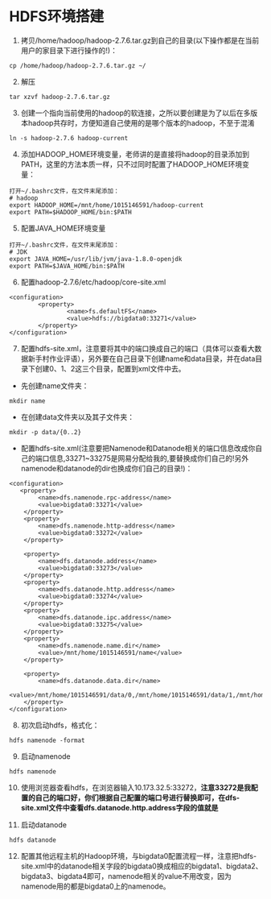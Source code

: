 # HDFS环境搭建


1. 拷贝/home/hadoop/hadoop-2.7.6.tar.gz到自己的目录(以下操作都是在当前用户的家目录下进行操作的!)：
```
cp /home/hadoop/hadoop-2.7.6.tar.gz ~/
```

2. 解压
```
tar xzvf hadoop-2.7.6.tar.gz
```

3. 创建一个指向当前使用的hadoop的软连接，之所以要创建是为了以后在多版本hadoop共存时，方便知道自己使用的是哪个版本的hadoop，不至于混淆
```
ln -s hadoop-2.7.6 hadoop-current
```

4. 添加HADOOP_HOME环境变量，老师讲的是直接将hadoop的目录添加到PATH，这里的方法本质一样，只不过同时配置了HADOOP_HOME环境变量：
```
打开~/.bashrc文件，在文件末尾添加：
# hadoop
export HADOOP_HOME=/mnt/home/1015146591/hadoop-current
export PATH=$HADOOP_HOME/bin:$PATH
```

5. 配置JAVA_HOME环境变量
```
打开~/.bashrc文件，在文件末尾添加：
# JDK
export JAVA_HOME=/usr/lib/jvm/java-1.8.0-openjdk
export PATH=$JAVA_HOME/bin:$PATH
```

6. 配置hadoop-2.7.6/etc/hadoop/core-site.xml
```
<configuration>
        <property>
                <name>fs.defaultFS</name>
                <value>hdfs://bigdata0:33271</value>
        </property>
</configuration>
```

7. 配置hdfs-site.xml，注意要将其中的端口换成自己的端口（具体可以查看大数据新手村作业评语），另外要在自己目录下创建name和data目录，并在data目录下创建0、1、2这三个目录，配置到xml文件中去。

- 先创建name文件夹：
```
mkdir name
```

- 在创建data文件夹以及其子文件夹：
```
mkdir -p data/{0..2}
```

- 配置hdfs-site.xml(注意要把Namenode和Datanode相关的端口信息改成你自己的端口信息,33271~33275是网易分配给我的,要替换成你们自己的!另外namenode和datanode的dir也换成你们自己的目录!)：
```
<configuration>
   <property>
        <name>dfs.namenode.rpc-address</name>
        <value>bigdata0:33271</value>
    </property>
    <property>
        <name>dfs.namenode.http-address</name>
        <value>bigdata0:33272</value>
    </property>

    <property>
        <name>dfs.datanode.address</name>
        <value>bigdata0:33273</value>
    </property>
    <property>
        <name>dfs.datanode.http.address</name>
        <value>bigdata0:33274</value>
    </property>
    <property>
        <name>dfs.datanode.ipc.address</name>
        <value>bigdata0:33275</value>
    </property>
    <property>
        <name>dfs.namenode.name.dir</name>
        <value>/mnt/home/1015146591/name</value>
    </property>

    <property>
        <name>dfs.datanode.data.dir</name>
        <value>/mnt/home/1015146591/data/0,/mnt/home/1015146591/data/1,/mnt/home/1015146591/data/2</value>
    </property>
</configuration>
```

8. 初次启动hdfs，格式化：
```
hdfs namenode -format
```

9. 启动namenode
```
hdfs namenode
```

10. 使用浏览器查看hdfs，在浏览器输入10.173.32.5:33272，**注意33272是我配置的自己的端口好，你们根据自己配置的端口号进行替换即可，在dfs-site.xml文件中查看dfs.datanode.http.address字段的值就是**


11. 启动datanode
```
hdfs datanode
```

12. 配置其他远程主机的Hadoop环境，与bigdata0配置流程一样，注意把hdfs-site.xml中的datanode相关字段的bigdata0换成相应的bigdata1、bigdata2、bigdata3、bigdata4即可，namenode相关的value不用改变，因为namenode用的都是bigdata0上的namenode。
